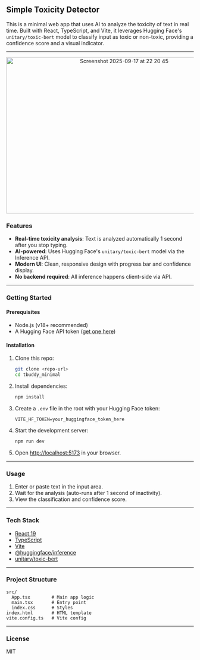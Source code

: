 ## Simple Toxicity Detector

This is a minimal web app that uses AI to analyze the toxicity of text in real time. Built with React, TypeScript, and Vite, it leverages Hugging Face's `unitary/toxic-bert` model to classify input as toxic or non-toxic, providing a confidence score and a visual indicator.

---
<p align="center">
<img width="618" height="420" alt="Screenshot 2025-09-17 at 22 20 45" src="https://github.com/user-attachments/assets/7aac9721-98b4-4fc4-afc9-2503a31e632a" />
</p>

### Features
- **Real-time toxicity analysis**: Text is analyzed automatically 1 second after you stop typing.
- **AI-powered**: Uses Hugging Face's `unitary/toxic-bert` model via the Inference API.
- **Modern UI**: Clean, responsive design with progress bar and confidence display.
- **No backend required**: All inference happens client-side via API.

---

### Getting Started

#### Prerequisites
- Node.js (v18+ recommended)
- A Hugging Face API token ([get one here](https://huggingface.co/settings/tokens))

#### Installation
1. Clone this repo:
	```sh
	git clone <repo-url>
	cd tbuddy_minimal
	```
2. Install dependencies:
	```sh
	npm install
	```
3. Create a `.env` file in the root with your Hugging Face token:
	```env
	VITE_HF_TOKEN=your_huggingface_token_here
	```
4. Start the development server:
	```sh
	npm run dev
	```
5. Open [http://localhost:5173](http://localhost:5173) in your browser.

---

### Usage
1. Enter or paste text in the input area.
2. Wait for the analysis (auto-runs after 1 second of inactivity).
3. View the classification and confidence score.

---

### Tech Stack
- [React 19](https://react.dev/)
- [TypeScript](https://www.typescriptlang.org/)
- [Vite](https://vitejs.dev/)
- [@huggingface/inference](https://www.npmjs.com/package/@huggingface/inference)
- [unitary/toxic-bert](https://huggingface.co/unitary/toxic-bert)

---

### Project Structure

```
src/
  App.tsx        # Main app logic
  main.tsx       # Entry point
  index.css      # Styles
index.html       # HTML template
vite.config.ts   # Vite config
```

---

### License
MIT
